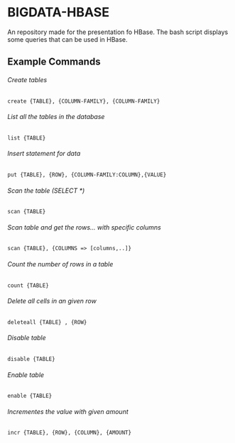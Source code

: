 # BIGDATA-HBASE
An repository made for the presentation fo HBase.
The bash script displays some queries that can be used in HBase.

## Example Commands

###### Create tables
`create {TABLE}, {COLUMN-FAMILY}, {COLUMN-FAMILY}`

###### List all the tables in the database
`list {TABLE}`

###### Insert statement for data
`put {TABLE}, {ROW}, {COLUMN-FAMILY:COLUMN},{VALUE}`

###### Scan the table (SELECT *)
`scan {TABLE}`

###### Scan table and get the rows... with specific columns
`scan {TABLE}, {COLUMNS => [columns,..]}`

###### Count the number of rows in a table
`count {TABLE}`

###### Delete all cells in an given row
`deleteall {TABLE} , {ROW}`

###### Disable table
`disable {TABLE}`

###### Enable table
`enable {TABLE}`

###### Incrementes the value with given amount
`incr {TABLE}, {ROW}, {COLUMN}, {AMOUNT}`

